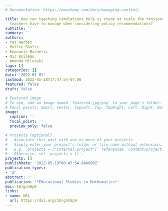 ```yaml
---
# Documentation: https://wowchemy.com/docs/managing-content/

title: How can teaching simulations help us study at scale the tensions mathematics
  teachers have to manage when considering policy recommendations?
subtitle: ''
summary: ''
authors:
- Pat Herbst
- Mollee Shultz
- Emanuele Bardelli
- Nic Boileau
- Amanda Mileswki
tags: []
categories: []
date: '2022-01-01'
lastmod: 2022-05-18T17:47:54-07:00
featured: false
draft: false

# Featured image
# To use, add an image named `featured.jpg/png` to your page's folder.
# Focal points: Smart, Center, TopLeft, Top, TopRight, Left, Right, BottomLeft, Bottom, BottomRight.
image:
  caption: ''
  focal_point: ''
  preview_only: false

# Projects (optional).
#   Associate this post with one or more of your projects.
#   Simply enter your project's folder or file name without extension.
#   E.g. `projects = ["internal-project"]` references `content/project/deep-learning/index.md`.
#   Otherwise, set `projects = []`.
projects: []
publishDate: '2022-05-19T00:47:54.648890Z'
publication_types:
- '2'
abstract: ''
publication: '*Educational Studies in Mathematics*'
doi: 10/gnh8p9
links:
- name: URL
  url: https://doi.org/10/gnh8p9
---
```

